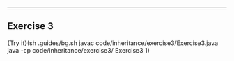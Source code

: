 ----------

## Exercise 3

{Try it}(sh .guides/bg.sh javac code/inheritance/exercise3/Exercise3.java java -cp code/inheritance/exercise3/ Exercise3 1)